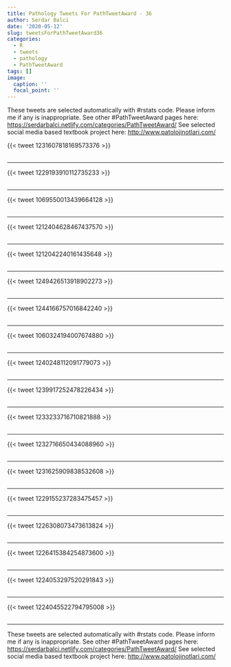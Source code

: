 ```yaml
---
title: Pathology Tweets For PathTweetAward - 36
author: Serdar Balci
date: '2020-05-12'
slug: tweetsForPathTweetAward36
categories:
  - R
  - tweets
  - pathology
  - PathTweetAward
tags: []
image:
  caption: ''
  focal_point: ''
---
```



These tweets are selected automatically with #rstats code. Please inform me if any is inappropriate.
See other #PathTweetAward pages here: https://serdarbalci.netlify.com/categories/PathTweetAward/ 
See selected social media based textbook project here: http://www.patolojinotlari.com/

{{< tweet 1231607818169573376 >}}
<br>
<br>
<hr>
{{< tweet 1229193910112735233 >}}
<br>
<br>
<hr>
{{< tweet 1069550013439664128 >}}
<br>
<br>
<hr>
{{< tweet 1212404628467437570 >}}
<br>
<br>
<hr>
{{< tweet 1212042240161435648 >}}
<br>
<br>
<hr>
{{< tweet 1249426513918902273 >}}
<br>
<br>
<hr>
{{< tweet 1244166757016842240 >}}
<br>
<br>
<hr>
{{< tweet 1060324194007674880 >}}
<br>
<br>
<hr>
{{< tweet 1240248112091779073 >}}
<br>
<br>
<hr>
{{< tweet 1239917252478226434 >}}
<br>
<br>
<hr>
{{< tweet 1233233716710821888 >}}
<br>
<br>
<hr>
{{< tweet 1232716650434088960 >}}
<br>
<br>
<hr>
{{< tweet 1231625909838532608 >}}
<br>
<br>
<hr>
{{< tweet 1229155237283475457 >}}
<br>
<br>
<hr>
{{< tweet 1226308073473613824 >}}
<br>
<br>
<hr>
{{< tweet 1226415384254873600 >}}
<br>
<br>
<hr>
{{< tweet 1224053297520291843 >}}
<br>
<br>
<hr>
{{< tweet 1224045522794795008 >}}
<br>
<br>
<hr>


These tweets are selected automatically with #rstats code. Please inform me if any is inappropriate.
See other #PathTweetAward pages here: https://serdarbalci.netlify.com/categories/PathTweetAward/ 
See selected social media based textbook project here: http://www.patolojinotlari.com/
